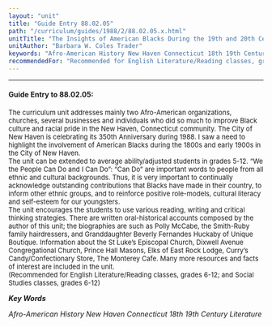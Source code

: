 ```yaml
---
layout: "unit"
title: "Guide Entry 88.02.05"
path: "/curriculum/guides/1988/2/88.02.05.x.html"
unitTitle: "The Insights of American Blacks During the 19th and 20th Centuries in New Haven, Connecticut"
unitAuthor: "Barbara W. Coles Trader"
keywords: "Afro-American History New Haven Connecticut 18th 19th Century Literature"
recommendedFor: "Recommended for English Literature/Reading classes, grades 6-12; and Social Studies classes, grades 6-12"
---
```

<body>
<hr/>
<h4>
Guide Entry to 88.02.05:
</h4>
<font size="-1">
<dl>
<dt>
The curriculum unit addresses mainly two Afro-American organizations, churches, several businesses and individuals who did so much to improve Black culture and racial pride in the New Haven, Connecticut community. The City of New Haven is celebrating its 350th Anniversary during 1988. I saw a need to highlight the involvement of American Blacks during the 1800s and early 1900s in the City of New Haven.
<dt>
The unit can be extended to average ability/adjusted students in grades 5-12. “We the People Can Do and I Can Do”: “Can Do” are important words to people from all ethnic and cultural backgrounds. Thus, it is very important to continually acknowledge outstanding contributions that Blacks have made in their country, to inform other ethnic groups, and to reinforce positive role-models, cultural literacy and self-esteem for our youngsters.
<dt>
The unit encourages the students to use various reading, writing and critical thinking strategies. There are written oral-historical accounts composed by the author of this unit; the biographies are such as Polly McCabe, the Smith-Ruby family hairdressers, and Granddaughter Beverly Fernandes Huckaby of Unique Boutique. Information about the St Luke’s Episcopal Church, Dixwell Avenue Congregational Church, Prince Hall Masons, Elks of East Rock Lodge, Curry’s Candy/Confectionary Store, The Monterey Cafe. Many more resources and facts of interest are included in the unit.
<dt>
(Recommended for English Literature/Reading classes, grades 6-12; and Social Studies classes, grades 6-12)
</dt>
</dt>
</dt>
</dt>
</dl>
</font>
<p>
<b>
<i>
Key Words
</i>
</b>
<br/>
</p>
<p>
<i>
Afro-American History New Haven Connecticut 18th 19th Century Literature
</i>
</p>
</body>